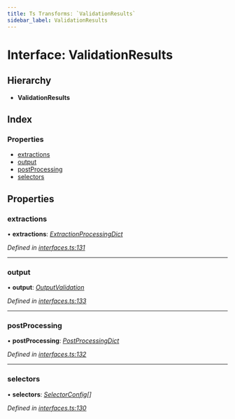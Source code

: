 ```yaml
---
title: Ts Transforms: `ValidationResults`
sidebar_label: ValidationResults
---
```


# Interface: ValidationResults

## Hierarchy

* **ValidationResults**

## Index

### Properties

* [extractions](validationresults.md#extractions)
* [output](validationresults.md#output)
* [postProcessing](validationresults.md#postprocessing)
* [selectors](validationresults.md#selectors)

## Properties

###  extractions

• **extractions**: *[ExtractionProcessingDict](extractionprocessingdict.md)*

*Defined in [interfaces.ts:131](https://github.com/terascope/teraslice/blob/d2d877b60/packages/ts-transforms/src/interfaces.ts#L131)*

___

###  output

• **output**: *[OutputValidation](outputvalidation.md)*

*Defined in [interfaces.ts:133](https://github.com/terascope/teraslice/blob/d2d877b60/packages/ts-transforms/src/interfaces.ts#L133)*

___

###  postProcessing

• **postProcessing**: *[PostProcessingDict](postprocessingdict.md)*

*Defined in [interfaces.ts:132](https://github.com/terascope/teraslice/blob/d2d877b60/packages/ts-transforms/src/interfaces.ts#L132)*

___

###  selectors

• **selectors**: *[SelectorConfig](selectorconfig.md)[]*

*Defined in [interfaces.ts:130](https://github.com/terascope/teraslice/blob/d2d877b60/packages/ts-transforms/src/interfaces.ts#L130)*
